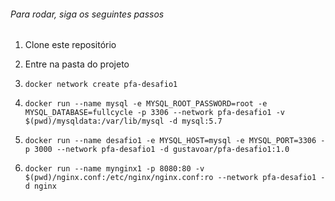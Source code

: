 ###### Para rodar, siga os seguintes passos

1. Clone este repositório

2. Entre na pasta do projeto

3. `docker network create pfa-desafio1`

4. `docker run --name mysql -e MYSQL_ROOT_PASSWORD=root -e MYSQL_DATABASE=fullcycle -p 3306 --network pfa-desafio1 -v $(pwd)/mysqldata:/var/lib/mysql -d mysql:5.7`

5. `docker run --name desafio1 -e MYSQL_HOST=mysql -e MYSQL_PORT=3306 -p 3000 --network pfa-desafio1 -d gustavoar/pfa-desafio1:1.0`

6. `docker run --name mynginx1 -p 8080:80 -v $(pwd)/nginx.conf:/etc/nginx/nginx.conf:ro --network pfa-desafio1 -d nginx`